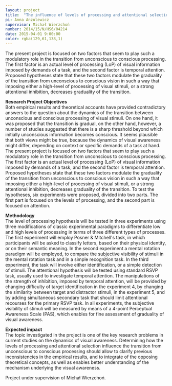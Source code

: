 ```yaml
---
layout: project
title:  "The influence of levels of processing and attentional selection on the dynamics of visual awareness"
pi: Anna Anzulewicz
supervisor: Michał Wierzchoń
number: 2014/15/N/HS6/04214
date: 2015-04-01 9:00:00
color: rgba(129,61,138,1)
---
```


The present project is focused on two factors that seem to play such a modulatory role in the transition from unconscious to conscious processing. The first factor is an actual level of processing (LoP) of visual information imposed by demands of a task, and the second factor is temporal attention. Proposed hypotheses state that these two factors modulate the graduality of the transition from unconscious to conscious vision in such a way that imposing either a high-level of processing of visual stimuli, or a strong attentional inhibition, decreases graduality of the transition.


**Research Project Objectives**  
Both empirical results and theoretical accounts have provided contradictory answers to the question about the dynamics of the transition between unconscious and conscious processing of visual stimuli. On one hand, it was proposed that the transition is gradual, on the other hand, however, a number of studies suggested that there is a sharp threshold beyond which initially unconscious information becomes conscious. It seems plausible that both views might be true, because the dynamics of visual awareness might differ, depending on context or specific demands of a task at hand.
The present project is focused on two factors that seem to play such a modulatory role in the transition from unconscious to conscious processing. The first factor is an actual level of processing (LoP) of visual information imposed by demands of a task, and the second factor is temporal attention. Proposed hypotheses state that these two factors modulate the graduality of the transition from unconscious to conscious vision in such a way that imposing either a high-level of processing of visual stimuli, or a strong attentional inhibition, decreases graduality of the transition. To test the hypotheses, six experiments were proposed, divided into two parts. The first part is focused on the levels of processing, and the second part is focused on attention.

**Methodology**  
The level of processing hypothesis will be tested in three experiments using three modifications of classic experimental paradigms to differentiate low and high levels of processing in terms of three different types of processes. The first experiment will employ Posner & Mitchell's task, in which participants will be asked to classify letters, based on their physical identity, or on their semantic meaning. In the second experiment a mental rotation paradigm will be employed, to compare the subjective visibility of stimuli in the mental rotation task and in a simple recognition task. In the third experiment, the task will involve either identification, or a simple detection of stimuli.
The attentional hypothesis will be tested using standard RSVP task, usually used to investigate temporal attention. The manipulations of the strength of inhibition, imposed by temporal attention, will be provided by changing difficulty of target identification in the experiment 4, by changing the similarity between target and distractor stimuli, in the experiment 5, and by adding simultaneous secondary task that should limit attentional recourses for the primary RSVP task.
In all experiments, the subjective visibility of stimuli will be measured by means of a 4-point Perceptual Awareness Scale (PAS), which enables for fine assessment of graduality of visual awareness.

**Expected impact**  
The topic investigated in the project is one of the key research problems in current studies on the dynamics of visual awareness.  Determining how the levels of processing and attentional selection influence the transition from unconscious to conscious processing should allow to clarify previous inconsistencies in the empirical results, and to integrate of the opposing theoretical concepts, as well as enables better understanding of the mechanism underlying the visual awareness.

Project under supervision of Michał Wierzchoń.
